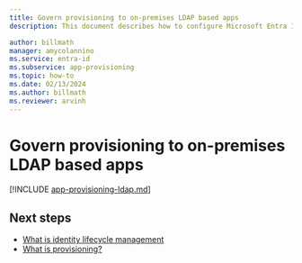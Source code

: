 ```yaml
---
title: Govern provisioning to on-premises LDAP based apps
description: This document describes how to configure Microsoft Entra ID to provision users into an on-premises LDAP directory.

author: billmath
manager: amycolannino
ms.service: entra-id
ms.subservice: app-provisioning
ms.topic: how-to
ms.date: 02/13/2024
ms.author: billmath
ms.reviewer: arvinh
---
```


#  Govern provisioning to on-premises LDAP based apps



[!INCLUDE [app-provisioning-ldap.md](~/includes/app-provisioning-ldap.md)]


## Next steps 
- [What is identity lifecycle management](~/id-governance/what-is-identity-lifecycle-management.md)
- [What is provisioning?](~/id-governance/what-is-provisioning.md)
